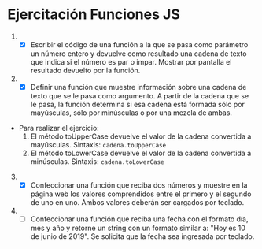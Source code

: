 # Ejercitación Funciones JS

1. - [x] Escribir el código de una función a la que se pasa como parámetro un número entero y devuelve
         como resultado una cadena de texto que indica si el número es par o impar. Mostrar por pantalla el
         resultado devuelto por la función.

2. - [x] Definir una función que muestre información sobre una cadena de texto que se le pasa como
         argumento. A partir de la cadena que se le pasa, la función determina si esa cadena está formada
         sólo por mayúsculas, sólo por minúsculas o por una mezcla de ambas.

- Para realizar el ejercicio:
  1. El método toUpperCase devuelve el valor de la cadena convertida a mayúsculas.
     Sintaxis: `cadena.toUpperCase`
  2. El método toLowerCase devuelve el valor de la cadena convertida a minúsculas.
     Sintaxis: `cadena.toLowerCase`

3. - [x] Confeccionar una función que reciba dos números y muestre en la página web los valores
         comprendidos entre el primero y el segundo de uno en uno. Ambos valores deberán ser cargados
         por teclado.

4. - [ ] Confeccionar una función que reciba una fecha con el formato día, mes y año y retorne un string
         con un formato similar a: "Hoy es 10 de junio de 2019". Se solicita que la fecha sea ingresada por
         teclado.
